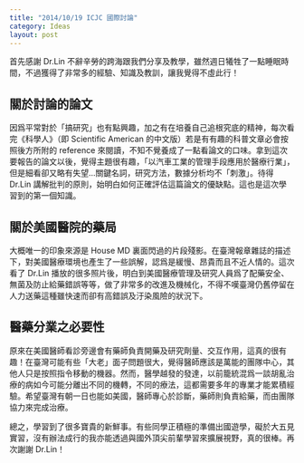 ```yaml
---
title: "2014/10/19 ICJC 國際討論"
category: Ideas
layout: post
---
```


首先感謝 Dr.Lin 不辭辛勞的跨海跟我們分享及教學，雖然週日犧牲了一點睡眠時間，不過獲得了非常多的經驗、知識及教訓，讓我覺得不虛此行！

## 關於討論的論文

因爲平常對於「搞研究」也有點興趣，加之有在培養自己追根究底的精神，每次看完《科學人》（即 Scientific American 的中文版）若是有有趣的科普文章必會按照後方所附的 reference 來閱讀，不知不覺養成了一點看論文的口味。拿到這次要報告的論文以後，覺得主題很有趣，「以汽車工業的管理手段應用於醫療行業」，但是細看卻又略有失望...關鍵名詞，研究方法，數據分析均不「刺激」。待得 Dr.Lin 講解批判的原則，始明白如何正確評估這篇論文的優缺點。這也是這次學習到的第一個知識。

## 關於美國醫院的藥局

大概唯一的印象來源是 House MD 裏面閃過的片段殘影。在臺灣報章雜誌的描述下，對美國醫療環境也產生了一些誤解，認爲是緩慢、昂貴而且不近人情的。這次看了 Dr.Lin 播放的很多照片後，明白到美國醫療管理及研究人員爲了配藥安全、無菌及防止給藥錯誤等等，做了非常多的改進及機械化，不得不嘆臺灣仍舊停留在人力送藥這種雖快速而卻有高錯誤及汙染風險的狀況下。

## 醫藥分業之必要性

原來在美國醫師看診旁邊會有藥師負責開藥及研究劑量、交互作用，這真的很有趣！在臺灣可能有些「大老」面子問題很大，覺得醫師應該是萬能的團隊中心，其他人只是按照指令移動的機器。然而，醫學越發的發達，以前籠統混爲一談胡亂治療的病如今可能分離出不同的機轉，不同的療法，這都需要多年的專業才能累積經驗。希望臺灣有朝一日也能如美國，醫師專心於診斷，藥師則負責給藥，而由團隊協力來完成治療。

總之，學習到了很多寶貴的新鮮事。有些同學正積極的準備出國遊學，礙於大五見實習，沒有辦法成行的我亦能透過與國外頂尖前輩學習來擴展視野，真的很棒。再次謝謝 Dr.Lin！
